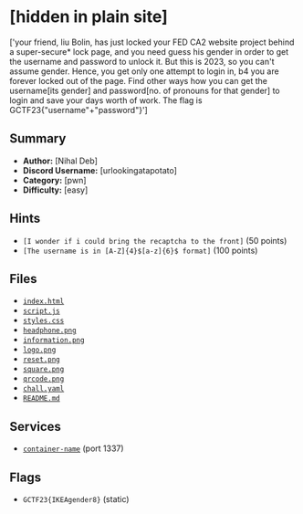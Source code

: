 # [hidden in plain site]
['your friend, liu Bolin, has just locked your FED CA2 website project behind a super-secure* lock page, and you need guess his gender in order to get the username and password to unlock it. But this is 2023, so you can't assume gender. Hence, you get only one attempt to login in, b4 you are forever locked out of the page. Find other ways how you can get the username[its gender] and password[no. of pronouns for that gender] to login and save your days worth of work. The flag is GCTF23{"username"+"password"}']

## Summary
- **Author:** [Nihal Deb]
- **Discord Username:** [urlookingatapotato]
- **Category:** [pwn]
- **Difficulty:** [easy]

## Hints
- `[I wonder if i could bring the recaptcha to the front]` (50 points)
- `[The username is in [A-Z]{4}$[a-z]{6}$ format]` (100 points)

## Files
- [`index.html`](dist\index.html)
- [`script.js`](dist\script.js)
- [`styles.css`](dist\styles.css)
- [`headphone.png`](dist\images\headphone.png)
- [`information.png`](dist\images\information.png)
- [`logo.png`](dist\images\logo.png)
- [`reset.png`](dist\images\reset.png)
- [`square.png`](dist\images\square.png)
- [`qrcode.png`](dist\images\qrcode.png)
- [`chall.yaml`](chall.yaml)
- [`README.md`](README.md)

## Services
- [`container-name`](service/container-name) (port 1337)


## Flags
- `GCTF23{IKEAgender8}` (static)
